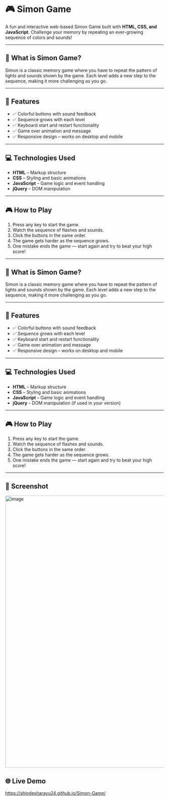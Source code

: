 # 🎮 Simon Game

A fun and interactive web-based Simon Game built with **HTML, CSS, and JavaScript**. Challenge your memory by repeating an ever-growing sequence of colors and sounds!

---

## 🧠 What is Simon Game?

Simon is a classic memory game where you have to repeat the pattern of lights and sounds shown by the game. Each level adds a new step to the sequence, making it more challenging as you go.

---

## 🚀 Features

- ✅ Colorful buttons with sound feedback  
- ✅ Sequence grows with each level  
- ✅ Keyboard start and restart functionality  
- ✅ Game over animation and message  
- ✅ Responsive design – works on desktop and mobile

---

## 💻 Technologies Used

- **HTML** – Markup structure  
- **CSS** – Styling and basic animations  
- **JavaScript** – Game logic and event handling  
- **jQuery** – DOM manipulation 

---

## 🎮 How to Play

1. Press any key to start the game.
2. Watch the sequence of flashes and sounds.
3. Click the buttons in the same order.
4. The game gets harder as the sequence grows.
5. One mistake ends the game — start again and try to beat your high score!

---


## 🧠 What is Simon Game?

Simon is a classic memory game where you have to repeat the pattern of lights and sounds shown by the game. Each level adds a new step to the sequence, making it more challenging as you go.

---

## 🚀 Features

- ✅ Colorful buttons with sound feedback  
- ✅ Sequence grows with each level  
- ✅ Keyboard start and restart functionality  
- ✅ Game over animation and message  
- ✅ Responsive design – works on desktop and mobile

---

## 💻 Technologies Used

- **HTML** – Markup structure  
- **CSS** – Styling and basic animations  
- **JavaScript** – Game logic and event handling  
- **jQuery** – DOM manipulation (if used in your version)

---

## 🎮 How to Play

1. Press any key to start the game.
2. Watch the sequence of flashes and sounds.
3. Click the buttons in the same order.
4. The game gets harder as the sequence grows.
5. One mistake ends the game — start again and try to beat your high score!

---

## 📸 Screenshot

<img width="1913" height="862" alt="image" src="https://github.com/user-attachments/assets/275ed6d7-336e-420b-9ac9-4fc3298aa5be" />


## 🌐 Live Demo

https://shindesharayu24.github.io/Simon-Game/


